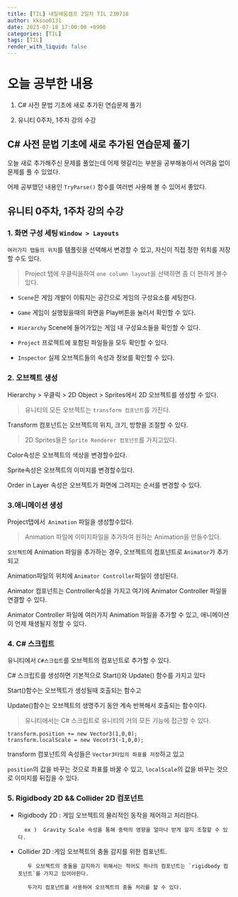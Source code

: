 ```yaml
---
title: [TIL] 내일배움캠프 2일차 TIL 230718
author: kksoo0131
date: 2023-07-18 17:00:00 +0900
categories: [TIL]
tags: [TIL]
render_with_liquid: false
---
```


# 오늘 공부한 내용

1. C# 사전 문법 기초에 새로 추가된 연습문제 풀기

2. 유니티 0주차, 1주차 강의 수강

## C# 사전 문법 기초에 새로 추가된 연습문제 풀기

오늘 새로 추가해주신 문제를 풀었는데 어제 헷갈리는 부분을 공부해놓아서
어려움 없이 문제를 풀 수 있었다. 

어제 공부했던 내용인 `TryParse()` 함수를 여러번 사용해 볼 수 있어서 좋았다.

## 유니티 0주차, 1주차 강의 수강


### 1. 화면 구성 세팅 `Window > Layouts`

`여러가지 탭들의 위치`를 템플릿을 선택해서 변경할 수 있고, 자신이 직접 정한 위치를 저장할 수도 있다.

> Project 탭에 우클릭을하여 `one column layout`을 선택하면 좀 더 편하게 볼수있다.

- `Scene`은 게임 개발이 이뤄지는 공간으로 게임의 구성요소를 세팅한다.

- `Game` 게임이 실행됬을때의 화면을 Play버튼을 눌러서 확인할 수 있다.

- `Hierarchy` Scene에 들어가있는 게임 내 구성요소들을 확인할 수 있다.

- `Project`  프로젝트에 포함된 파일들을 모두 확인할 수 있다.

- `Inspector` 실제 오브젝트들의 속성과 정보를 확인할 수 있다.


### 2. 오브젝트 생성
Hierarchy > 우클릭 > 2D Object > Sprites에서 2D 오브젝트를 생성할 수 있다.

> 유니티의 모든 오브젝트는 `transform 컴포넌트`를 가진다.
> 
Transform 컴포넌트는 오브젝트의 위치, 크기, 방향을 조절할 수 있다.

> 2D Sprites들은 `Sprite Renderer 컴포넌트`를 가지고있다.
> 
Color속성은 오브젝트의 색상을 변경할수있다.

Sprite속성은 오브젝트의 이미지를 변경할수있다.

Order in Layer 속성은 오브젝트가 화면에 그려지는 순서를 변경할 수 있다.

### 3.애니메이션 생성

Project탭에서` Animation` 파일을 생성할수있다.

> Animation 파일에 이미지파일을 추가하여 원하는 Animation을 만들수있다.

`오브젝트`에 Animation 파일을 추가하는 경우, 오브젝트의 컴포넌트로 `Animator`가 추가되고

Animation파일의 위치에 `Animator Controller`파일이 생성된다.

Animator 컴포넌트는 Controller속성을 가지고 여기에 Animator Controller 파일을 연결할 수 있다.

Animator Controller 파일에 여러가지 Animation 파일을 추가할 수 있고, 애니메이션이 언제 재생될지 정할 수 있다.

### 4. C# 스크립트

유니티에서 `C#스크립트`를 오브젝트의 컴포넌트로 추가할 수 있다.

C# 스크립트를 생성하면 기본적으로 Start()와 Update() 함수를 가지고 있다

Start()함수는 오브젝트가 생성될때 호출되는 함수고

Update()함수는 오브젝트의 생명주기 동안 계속 반복해서 호출되는 함수이다.

> 유니티에서는 C# 스크립트로 유니티의 거의 모든 기능에 접근할 수 있다.

```unity
transform.position += new Vector3(1,0,0); 
transform.localScale = new Vecotr3(-1,0,0);
```

transform 컴포넌트의 속성들은 `Vector3타입의 좌표를 저장`하고 있고

`position`의 값을 바꾸는 것으로 좌표를 바꿀 수 있고, `localScale`의 값을 바꾸는 것으로 이미지를 뒤집을 수  있다.


### 5. Rigidbody 2D && Collider 2D 컴포넌트

- Rigidbody 2D : 게임 오브젝트의 물리적인 동작을 제어하고 처리한다. 

        ex )  Gravity Scale 속성을 통해 중력의 영향을 얼마나 받게 할지 조절할 수 있다.

- Collider 2D :게임 오브젝트의 충돌 감지를 위한 컴포넌트.

         두 오브젝트의 충돌을 감지하기 위해서는 적어도 하나의 컴포넌트는 `rigidbody 컴포넌트`를 가지고 있어야한다.

         두가지 컴포넌트를 사용하여 오브젝트의 충돌 처리를 할 수 있다.

    
